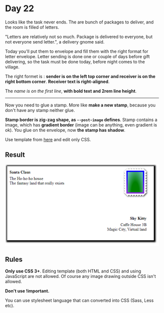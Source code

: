 # Day 22

Looks like the task never ends. The are bunch of packages to deliver, and the room is filled of letters.

"Letters are relatively not so much. Package is delivered to everyone, but not everyone send letter.", a delivery gnome said.

Today you'll put them to envelope and fill them with the right format for letter envelope. Letter sending is done one or couple of days before gift delivering, so the task must be done today, before night comes to the village.

The right formet is : **sender is on the left top corner and receiver is on the right bottom corner**. **Receiver text is right-aligned**.

The *name is on the first line*, **with bold text and 2rem line height**.

---

Now you need to glue a stamp. More like **make a new stamp**, because you don't have any stamp neither glue.

**Stamp border is zig-zag shape, as `--post-image` defines**. Stamp contains a image, which has **gradient border** (image can be anything, even gradient is ok).
You glue on the envelope, now **the stamp has shadow**.

Use template from [here](contents/2020/html/day22.html) and edit only CSS.

## Result

![day22 result](contents/2020/images/day22.png)

## Rules

**Only use CSS 3+**. Editing template (both HTML and CSS) and using JavaScript are not allowed. Of course any image drawing outside CSS isn't allowed.

**Don't use !important.**

You can use stylesheet language that can converted into CSS (Sass, Less etc).
